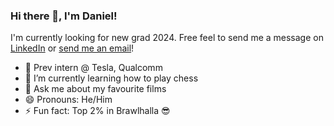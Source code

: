 ### Hi there 👋, I'm Daniel!

I'm currently looking for new grad 2024. Free feel to send me a message on [LinkedIn](https://www.linkedin.com/in/dnlyun/) or [send me an email](mailto:s.danielyun@outlook.com)!

- 🔭 Prev intern @ Tesla, Qualcomm
- 🌱 I’m currently learning how to play chess
- 💬 Ask me about my favourite films
- 😄 Pronouns: He/Him
- ⚡ Fun fact: Top 2% in Brawlhalla 😎

<!--
**dnlyun/dnlyun** is a ✨ _special_ ✨ repository because its `README.md` (this file) appears on your GitHub profile.

Here are some ideas to get you started:

- 🔭 I’m currently working on ...
- 🌱 I’m currently learning ...
- 👯 I’m looking to collaborate on ...
- 🤔 I’m looking for help with ...
- 💬 Ask me about ...
- 📫 How to reach me: ...
- 😄 Pronouns: ...
- ⚡ Fun fact: ...
-->
